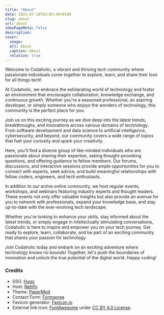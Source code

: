 ```yaml
---
title: "About"
date: 2023-07-10T03:03:49+0100
slug: about
url: about
showPageMeta: false
description:
cover:
  image:
  alt: About
  caption: About
  relative: true
---
```


Welcome to Codaholic, a vibrant and thriving tech community where passionate individuals come together to explore, learn, and share their love for all things tech!

At Codaholic, we embrace the exhilarating world of technology and foster an environment that encourages collaboration, knowledge exchange, and continuous growth. Whether you're a seasoned professional, an aspiring developer, or simply someone who enjoys the wonders of technology, this community is the perfect place for you.

Join us on this exciting journey as we dive deep into the latest trends, breakthroughs, and innovations across various domains of technology. From software development and data science to artificial intelligence, cybersecurity, and beyond, our community covers a wide range of topics that fuel your curiosity and spark your creativity.

Here, you'll find a diverse group of like-minded individuals who are passionate about sharing their expertise, asking thought-provoking questions, and offering guidance to fellow members. Our forums, discussions, and interactive sessions provide ample opportunities for you to connect with experts, seek advice, and build meaningful relationships with fellow coders, engineers, and tech enthusiasts.

In addition to our active online community, we host regular events, workshops, and webinars featuring industry experts and thought leaders. These events not only offer valuable insights but also provide an avenue for you to network with professionals, expand your knowledge base, and stay up-to-date with the ever-evolving tech landscape.

Whether you're looking to enhance your skills, stay informed about the latest trends, or simply engage in intellectually stimulating conversations, Codaholic is here to inspire and empower you on your tech journey. Get ready to explore, learn, collaborate, and be part of an exciting community that shares your passion for technology.

Join Codaholic today and embark on an exciting adventure where technology knows no bounds! Together, let's push the boundaries of innovation and unlock the true potential of the digital world. Happy coding!

### Credits
* SSG: [Hugo](https://gohugo.io/)
* Host: [Netlify](https://www.netlify.com/)
* Theme: [PaperMod](https://adityatelange.github.io/hugo-PaperMod/)
* Contact Form: [Formspree](https://formspree.io/)
* Favicon generator: [Favicon.io](https://favicon.io/)
* External link icon: [FontAwesome](https://fontawesome.com/) under [CC BY 4.0 License](https://fontawesome.com/license/free).
